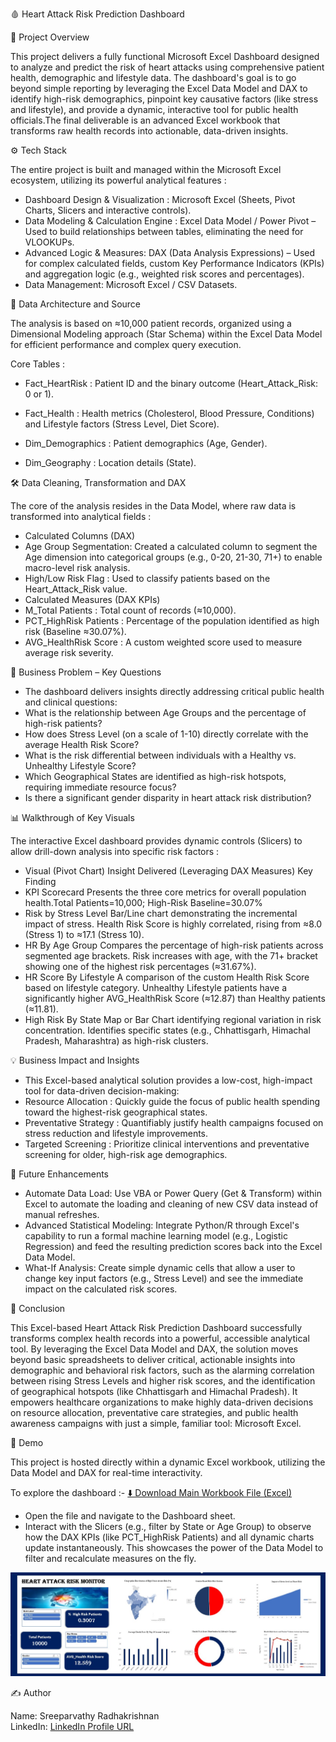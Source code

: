 🩸 Heart Attack Risk Prediction Dashboard 

📌 Project Overview

This project delivers a fully functional Microsoft Excel Dashboard designed to analyze and predict the risk of heart attacks using comprehensive patient health, demographic and lifestyle data. The dashboard's goal is to go beyond simple reporting by leveraging the Excel Data Model and DAX to identify high-risk demographics, pinpoint key causative factors (like stress and lifestyle), and provide a dynamic, interactive tool for public health officials.The final deliverable is an advanced Excel workbook that transforms raw health records into actionable, data-driven insights.

⚙️ Tech Stack

The entire project is built and managed within the Microsoft Excel ecosystem, utilizing its powerful analytical features :

- Dashboard Design & Visualization : Microsoft Excel (Sheets, Pivot Charts, Slicers and interactive controls).
- Data Modeling & Calculation Engine : Excel Data Model / Power Pivot – Used to build relationships between tables, eliminating the need for VLOOKUPs.
- Advanced Logic & Measures: DAX (Data Analysis Expressions) – Used for complex calculated fields, custom Key Performance Indicators (KPIs) and aggregation logic (e.g., weighted risk scores and percentages).
- Data Management: Microsoft Excel / CSV Datasets.

📂 Data Architecture and Source

The analysis is based on ≈10,000 patient records, organized using a Dimensional Modeling approach (Star Schema) within the Excel Data Model for efficient performance and complex query execution.

Core Tables :

- Fact_HeartRisk : Patient ID and the binary outcome (Heart_Attack_Risk: 0 or 1).

- Fact_Health : Health metrics (Cholesterol, Blood Pressure, Conditions) and Lifestyle factors (Stress Level, Diet Score).

- Dim_Demographics : Patient demographics (Age, Gender).

- Dim_Geography : Location details (State).

🛠️ Data Cleaning, Transformation and DAX

The core of the analysis resides in the Data Model, where raw data is transformed into analytical fields :

- Calculated Columns (DAX)
- Age Group Segmentation: Created a calculated column to segment the Age dimension into categorical groups (e.g., 0-20, 21-30, 71+) to enable macro-level risk analysis.
- High/Low Risk Flag : Used to classify patients based on the Heart_Attack_Risk value.
- Calculated Measures (DAX KPIs)
- M_Total Patients : Total count of records (≈10,000).
- PCT_HighRisk Patients : Percentage of the population identified as high risk (Baseline ≈30.07%).
- AVG_HealthRisk Score : A custom weighted score used to measure average risk severity.

🚀 Business Problem – Key Questions

- The dashboard delivers insights directly addressing critical public health and clinical questions:
- What is the relationship between Age Groups and the percentage of high-risk patients?
- How does Stress Level (on a scale of 1-10) directly correlate with the average Health Risk Score?
- What is the risk differential between individuals with a Healthy vs. Unhealthy Lifestyle Score?
- Which Geographical States are identified as high-risk hotspots, requiring immediate resource focus?
- Is there a significant gender disparity in heart attack risk distribution?

📊 Walkthrough of Key Visuals

The interactive Excel dashboard provides dynamic controls (Slicers) to allow drill-down analysis into specific risk factors :

- Visual (Pivot Chart)	Insight Delivered (Leveraging DAX Measures)	Key Finding
- KPI Scorecard	Presents the three core metrics for overall population health.Total Patients=10,000; High-Risk Baseline=30.07%
- Risk by Stress Level	Bar/Line chart demonstrating the incremental impact of stress.	Health Risk Score is highly correlated, rising from ≈8.0 (Stress 1) to ≈17.1 (Stress 10).
- HR By Age Group	Compares the percentage of high-risk patients across segmented age brackets.	Risk increases with age, with the 71+ bracket showing one of the highest risk percentages (≈31.67%).
- HR Score By Lifestyle	A comparison of the custom Health Risk Score based on lifestyle category.	Unhealthy Lifestyle patients have a significantly higher AVG_HealthRisk Score (≈12.87) than Healthy patients (≈11.81).
- High Risk By State	Map or Bar Chart identifying regional variation in risk concentration.	Identifies specific states (e.g., Chhattisgarh, Himachal Pradesh, Maharashtra) as high-risk clusters.

💡 Business Impact and Insights

- This Excel-based analytical solution provides a low-cost, high-impact tool for data-driven decision-making:
- Resource Allocation : Quickly guide the focus of public health spending toward the highest-risk geographical states.
- Preventative Strategy : Quantifiably justify health campaigns focused on stress reduction and lifestyle improvements.
- Targeted Screening : Prioritize clinical interventions and preventative screening for older, high-risk age demographics.

🚀 Future Enhancements

- Automate Data Load: Use VBA or Power Query (Get & Transform) within Excel to automate the loading and cleaning of new CSV data instead of manual refreshes.
- Advanced Statistical Modeling: Integrate Python/R through Excel's capability to run a formal machine learning model (e.g., Logistic Regression) and feed the resulting prediction scores back into the Excel Data Model.
- What-If Analysis: Create simple dynamic cells that allow a user to change key input factors (e.g., Stress Level) and see the immediate impact on the calculated risk scores.

🎉 Conclusion

This Excel-based Heart Attack Risk Prediction Dashboard successfully transforms complex health records into a powerful, accessible analytical tool. By leveraging the Excel Data Model and DAX, the solution moves beyond basic spreadsheets to deliver critical, actionable insights into demographic and behavioral risk factors, such as the alarming correlation between rising Stress Levels and higher risk scores, and the identification of geographical hotspots (like Chhattisgarh and Himachal Pradesh). It empowers healthcare organizations to make highly data-driven decisions on resource allocation, preventative care strategies, and public health awareness campaigns with just a simple, familiar tool: Microsoft Excel.

🎥 Demo

This project is hosted directly within a dynamic Excel workbook, utilizing the Data Model and DAX for real-time interactivity.

To explore the dashboard :- [⬇️ Download Main Workbook File (Excel)](https://github.com/Sreeparvathy-Radhakrishnan/Heart-Attack-Risk-Prediction-Dashboard/blob/main/Heart%20Attack%20Risk%20Prediction%20Dashboard.xlsx)<br>


- Open the file and navigate to the Dashboard sheet.
- Interact with the Slicers (e.g., filter by State or Age Group) to observe how the DAX KPIs (like PCT_HighRisk Patients) and all dynamic charts update instantaneously. This showcases the power of the Data Model to filter and recalculate measures on the fly.<br>

![Heart Attack Risk Monitor Dashboard Screenshot](https://github.com/Sreeparvathy-Radhakrishnan/Heart-Attack-Risk-Prediction-Dashboard/blob/main/Dashboard%20Image.jpg)<br>   

✍️ Author

Name: Sreeparvathy Radhakrishnan<br>
LinkedIn: [LinkedIn Profile URL](https://www.linkedin.com/in/sreeparvathy-radhakrishnan-151883249/)

